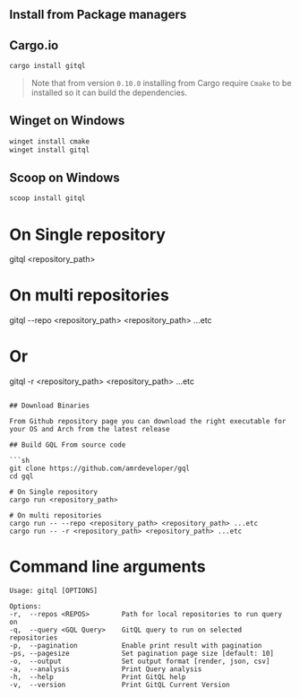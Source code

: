 ## Install from Package managers

## Cargo.io

```sh
cargo install gitql
```

> Note that from version `0.10.0` installing from Cargo require `Cmake` to be installed so it can build the dependencies.

## Winget on Windows

```sh
winget install cmake
winget install gitql
```

## Scoop on Windows

```sh
scoop install gitql
```

# On Single repository
gitql <repository_path>

# On multi repositories
gitql --repo <repository_path> <repository_path> ...etc

# Or
gitql -r <repository_path> <repository_path> ...etc
```

## Download Binaries

From Github repository page you can download the right executable for your OS and Arch from the latest release

## Build GQL From source code

```sh
git clone https://github.com/amrdeveloper/gql
cd gql

# On Single repository
cargo run <repository_path>

# On multi repositories
cargo run -- --repo <repository_path> <repository_path> ...etc
cargo run -- -r <repository_path> <repository_path> ...etc
```

# Command line arguments

```
Usage: gitql [OPTIONS]

Options:
-r,  --repos <REPOS>        Path for local repositories to run query on
-q,  --query <GQL Query>    GitQL query to run on selected repositories
-p,  --pagination           Enable print result with pagination
-ps, --pagesize             Set pagination page size [default: 10]
-o,  --output               Set output format [render, json, csv]
-a,  --analysis             Print Query analysis
-h,  --help                 Print GitQL help
-v,  --version              Print GitQL Current Version
```
